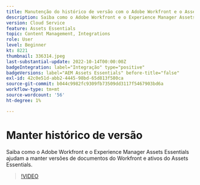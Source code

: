 ```yaml
---
title: Manutenção do histórico de versão com o Adobe Workfront e o Assets Essentials
description: Saiba como o Adobe Workfront e o Experience Manager Assets Essentials ajudam a manter versões de documentos do Workfront e ativos do Assets Essentials.
version: Cloud Service
feature: Assets Essentials
topic: Content Management, Integrations
role: User
level: Beginner
kt: 8221
thumbnail: 336314.jpeg
last-substantial-update: 2022-10-14T00:00:00Z
badgeIntegration: label="Integração" type="positive"
badgeVersions: label="AEM Assets Essentials" before-title="false"
exl-id: 42c0e51d-abb2-4445-98bd-65d813f580ca
source-git-commit: b044c9982fc9309fb73509dd3117f5467903bd6a
workflow-type: tm+mt
source-wordcount: '56'
ht-degree: 1%

---
```


# Manter histórico de versão

Saiba como o Adobe Workfront e o Experience Manager Assets Essentials ajudam a manter versões de documentos do Workfront e ativos do Assets Essentials.

>[!VIDEO](https://video.tv.adobe.com/v/336314?quality=12&learn=on)
